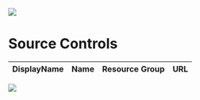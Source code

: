 ![](../img/header.jpg)

# Source Controls


| DisplayName          | Name                              | Resource Group           |URL               |
| ---------------------| --------------------------------- | -------------------------|-------------------------|

![](../img/logo.jpg)
